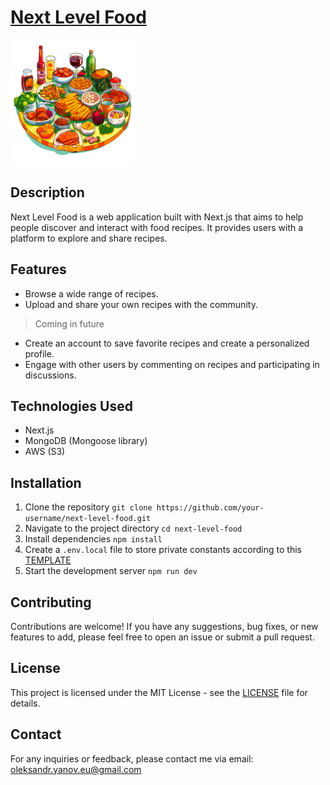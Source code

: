 # [Next Level Food](https://next-level-foodies-sigma.vercel.app/)

<img src="assets/logo.png" alt="Next Level Food" width="200"/>

## Description

Next Level Food is a web application built with Next.js that aims to help people discover and interact with food recipes. It provides users with a platform to explore and share recipes.

## Features

- Browse a wide range of recipes.
- Upload and share your own recipes with the community.

> Coming in future

 - Create an account to save favorite recipes and create a personalized profile.
-  Engage with other users by commenting on recipes and participating in discussions.

## Technologies Used

- Next.js
- MongoDB (Mongoose library)
- AWS (S3)

## Installation

1. Clone the repository `git clone https://github.com/your-username/next-level-food.git`
2. Navigate to the project directory `cd next-level-food`
3. Install dependencies `npm install`
4. Create a `.env.local` file to store private constants according to this [TEMPLATE](.env.template)
6. Start the development server `npm run dev`

## Contributing

Contributions are welcome! If you have any suggestions, bug fixes, or new features to add, please feel free to open an issue or submit a pull request.

## License

This project is licensed under the MIT License - see the [LICENSE](LICENSE) file for details.

## Contact

For any inquiries or feedback, please contact me via email: oleksandr.yanov.eu@gmail.com

